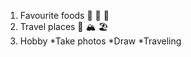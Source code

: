 1. Favourite foods
    🥖
    🍎
    🍌
2. Travel places
    🗾
    🏔️
    🏖️
3. Hobby
   *Take photos
   *Draw
   *Traveling
